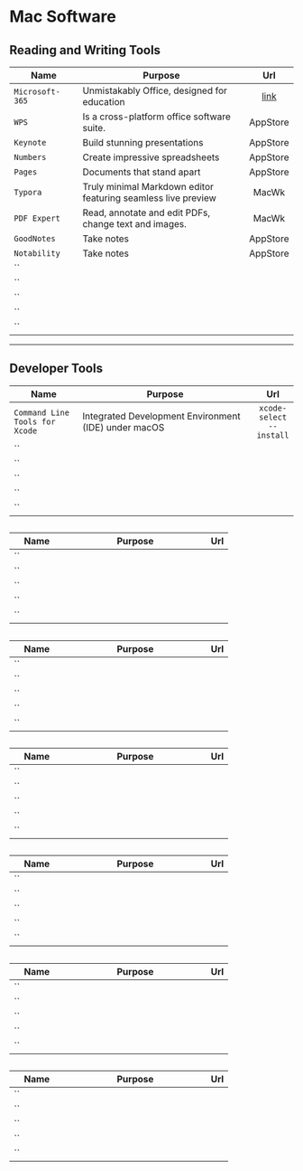 # Mac Software




<style>
table th:first-of-type {
    width: 25%;
}
table th:nth-of-type(2) {
    width: 65%;
}
table th:nth-of-type(3) {
    width: 10%;
}
</style>

## Reading and Writing Tools

|        Name       |       Purpose       |        Url        | 
|    ------------   |    -------------    |  :-------------:  |   
|   `Microsoft-365`  | Unmistakably Office, designed for education |  [link](https://www.office.com/?auth=2)    |   
|    `WPS`    | Is a cross-platform office software suite.  |   AppStore   |  
|     `Keynote`      | Build stunning presentations |    AppStore               |                     
|     `Numbers`            | Create impressive spreadsheets                    |  AppStore                 |                     
|     `Pages`            | Documents that stand apart                     |  AppStore                 |            
|     `Typora`      | Truly minimal Markdown editor featuring seamless live preview  |   MacWk      |            
|     `PDF Expert`            | Read, annotate and edit PDFs, change text and images.     | MacWk   |            
|     `GoodNotes`            | Take notes                    |  AppStore                  |            
|     `Notability`            | Take notes                    |  AppStore                  |            
|     ``            |                     |                   |            
|     ``            |                     |                   |            
|     ``            |                     |                   |            
|     ``            |                     |                   |            
|     ``            |                     |                   |            

---

## Developer Tools
|        Name       |       Purpose       |        Url        | 
|    ------------   |    -------------    |  :-------------:  |   
|  `Command Line Tools for Xcode` | Integrated Development Environment (IDE) under macOS |  `xcode-select --install` |   
|     ``            |                     |                   |            
|     ``            |                     |                   |            
|     ``            |                     |                   |            
|     ``            |                     |                   |            
|     ``            |                     |                   | 





##

|        Name       |       Purpose       |        Url        | 
|    ------------   |    -------------    |  :-------------:  |   
|     ``            |                     |                   |            
|     ``            |                     |                   |            
|     ``            |                     |                   |            
|     ``            |                     |                   |            
|     ``            |                     |                   | 





##

|        Name       |       Purpose       |        Url        | 
|    ------------   |    -------------    |  :-------------:  |   
|     ``            |                     |                   |            
|     ``            |                     |                   |            
|     ``            |                     |                   |            
|     ``            |                     |                   |            
|     ``            |                     |                   | 







##

|        Name       |       Purpose       |        Url        | 
|    ------------   |    -------------    |  :-------------:  |   
|     ``            |                     |                   |            
|     ``            |                     |                   |            
|     ``            |                     |                   |            
|     ``            |                     |                   |            
|     ``            |                     |                   | 





##

|        Name       |       Purpose       |        Url        | 
|    ------------   |    -------------    |  :-------------:  |   
|     ``            |                     |                   |            
|     ``            |                     |                   |            
|     ``            |                     |                   |            
|     ``            |                     |                   |            
|     ``            |                     |                   | 




##

|        Name       |       Purpose       |        Url        | 
|    ------------   |    -------------    |  :-------------:  |   
|     ``            |                     |                   |            
|     ``            |                     |                   |            
|     ``            |                     |                   |            
|     ``            |                     |                   |            
|     ``            |                     |                   | 




##

|        Name       |       Purpose       |        Url        | 
|    ------------   |    -------------    |  :-------------:  |   
|     ``            |                     |                   |            
|     ``            |                     |                   |            
|     ``            |                     |                   |            
|     ``            |                     |                   |            
|     ``            |                     |                   | 